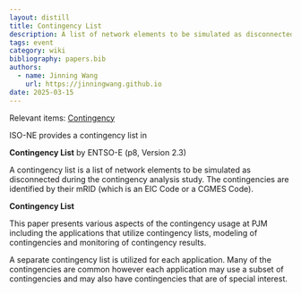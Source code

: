 ```yaml
---
layout: distill
title: Contingency List
description: A list of network elements to be simulated as disconnected.
tags: event
category: wiki
bibliography: papers.bib
authors:
  - name: Jinning Wang
    url: https://jinningwang.github.io
date: 2025-03-15
---
```


Relevant items: [Contingency](/wiki/contingency)

ISO-NE provides a contingency list in <d-cite key="isone2024op19j"></d-cite>

**Contingency List** by ENTSO-E <d-cite key="entsoe2019crac"></d-cite> (p8, Version 2.3)

A contingency list is a list of network elements to be simulated as disconnected during the contingency analysis study.
The contingencies are identified by their mRID (which is an EIC Code or a CGMES Code).

**Contingency List** <d-cite key="baranowski2012operational"></d-cite>

This paper presents various aspects of the contingency usage at PJM including the applications that utilize contingency lists,
modeling of contingencies and monitoring of contingency results.

A separate contingency list is utilized for each application.
Many of the contingencies are common however each application may use a subset of contingencies and may also have contingencies that are of special interest.
